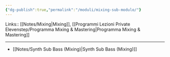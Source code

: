 ```yaml
---
{"dg-publish":true,"permalink":"/moduli/mixing-sub-modulo/"}
---
```


Links:: [[Notes/Mixing\|Mixing]], [[Programmi Lezioni Private Elevenstep/Programma Mixing & Mastering\|Programma Mixing & Mastering]]

---

- [[Notes/Synth Sub Bass (Mixing)\|Synth Sub Bass (Mixing)]]


